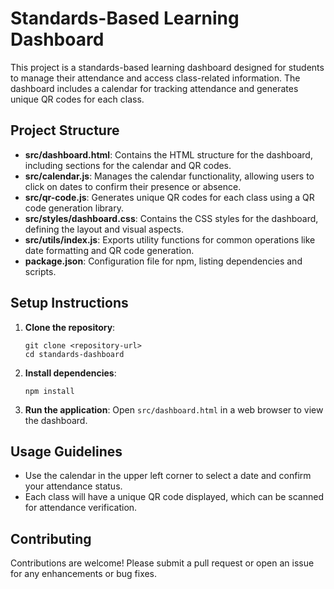 # Standards-Based Learning Dashboard

This project is a standards-based learning dashboard designed for students to manage their attendance and access class-related information. The dashboard includes a calendar for tracking attendance and generates unique QR codes for each class.

## Project Structure

- **src/dashboard.html**: Contains the HTML structure for the dashboard, including sections for the calendar and QR codes.
- **src/calendar.js**: Manages the calendar functionality, allowing users to click on dates to confirm their presence or absence.
- **src/qr-code.js**: Generates unique QR codes for each class using a QR code generation library.
- **src/styles/dashboard.css**: Contains the CSS styles for the dashboard, defining the layout and visual aspects.
- **src/utils/index.js**: Exports utility functions for common operations like date formatting and QR code generation.
- **package.json**: Configuration file for npm, listing dependencies and scripts.

## Setup Instructions

1. **Clone the repository**:
   ```
   git clone <repository-url>
   cd standards-dashboard
   ```

2. **Install dependencies**:
   ```
   npm install
   ```

3. **Run the application**:
   Open `src/dashboard.html` in a web browser to view the dashboard.

## Usage Guidelines

- Use the calendar in the upper left corner to select a date and confirm your attendance status.
- Each class will have a unique QR code displayed, which can be scanned for attendance verification.

## Contributing

Contributions are welcome! Please submit a pull request or open an issue for any enhancements or bug fixes.
